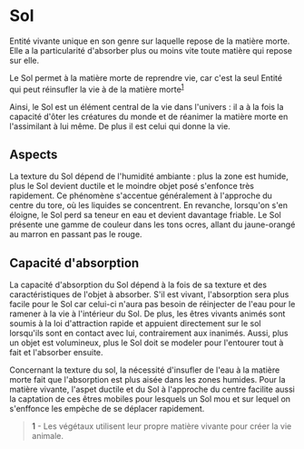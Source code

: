 Sol
===

Entité vivante unique en son genre sur laquelle repose de la matière morte. Elle a la particularité d'absorber plus ou moins vite toute matière qui repose sur elle. 

Le Sol permet à la matière morte de reprendre vie, car c'est la seul Entité qui peut réinsufler la vie à de la matière morte<sup>[1](#arbres)</sup>

Ainsi, le Sol est un élément central de la vie dans l'univers : il a à la fois la capacité d'ôter les créatures du monde et de réanimer la matière morte en l'assimilant à lui même. De plus il est celui qui donne la vie.

Aspects
---
La texture du Sol dépend de l'humidité ambiante : plus la zone est humide, plus le Sol devient ductile et le moindre objet posé s'enfonce très rapidement. Ce phénomène s'accentue généralement à l'approche du centre du tore, où les liquides se concentrent. En revanche, lorsqu'on s'en éloigne, le Sol perd sa teneur en eau et devient davantage friable. 
Le Sol présente une gamme de couleur dans les tons ocres, allant du jaune-orangé au marron en passant pas le rouge.

Capacité d'absorption
---

La capacité d'absorption du Sol dépend à la fois de sa texture et des caractéristiques de l'objet à absorber. S'il est vivant, l'absorption sera plus facile pour le Sol car celui-ci n'aura pas besoin de réinjecter de l'eau pour le ramener à la vie à l'intérieur du Sol. De plus, les êtres vivants animés sont soumis à la loi d'attraction rapide et appuient directement sur le sol lorsqu'ils sont en contact avec lui, contrairement aux inanimés. Aussi, plus un objet est volumineux, plus le Sol doit se modeler pour l'entourer tout à fait et l'absorber ensuite.

Concernant la texture du sol, la nécessité d'insufler de l'eau à la matière morte fait que l'absorption est plus aisée dans les zones humides. Pour la matière vivante, l'aspet ductile et du Sol à l'approche du centre facilite aussi la captation de ces êtres mobiles pour lesquels un Sol mou et sur lequel on s'enffonce les empèche de se déplacer rapidement.

><a name="arbres">1</a> - Les végétaux utilisent leur propre matière vivante pour créer la vie animale.
